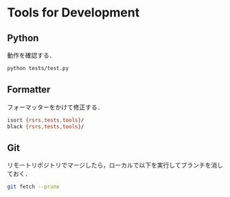 #  Tools for Development

## Python
動作を確認する．
```sh
python tests/test.py
```

## Formatter
フォーマッターをかけて修正する．
```sh
isort {rsrs,tests,tools}/
black {rsrs,tests,tools}/
```

## Git
リモートリポジトリでマージしたら，ローカルで以下を実行してブランチを消しておく．
```sh
git fetch --prune
```

